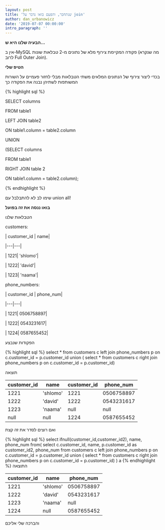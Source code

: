 ```yaml
---
layout: post
title: 'שנתחבר, והפעם בואו נדבר על join'
author: dan_urbanowicz
date: '2019-07-07 00:00:00'
intro_paragraph: ''
---
```

**הבעיה שלנו היא ש...**

אין ב-MySQL פקודה המקיימת צירוף מלא של נתונים מ-2 טבלאות שונות (מה שנקרא לרוב Full Outer Join). 



**הטיפ שלי**

בכדי ליצור צירוף של הנתונים המלאים משתי הטבלאות מבלי לחזור פעמיים על השורות המשותפות לשתיהן נבנה את הפקודה כך



{% highlight sql %}

SELECT columns 

FROM table1  

LEFT JOIN table2 

ON table1.column = table2.column

UNION 

(SELECT columns 

FROM table1

RIGHT JOIN table 2

ON table1.column = table2.column);

{% endhighlight %}



שימו לב לא להתבלבל עם union all!







**בואו ננסה את זה בפועל**

 הטבלאות שלנו 



customers:



\| customer_id | name|

\|---|---|

\|   1221| 'shlomo'|

\|   1222| 'david'|

\|   1223|  'naama'|



phone_numbers:



\| customer_id | phone_num|

\|---|---|

\|   1221| 0506758897|

\|   1222| 0543231617|

\|   1224|  0587655452|

הפקודות שנבצע


{% highlight sql %}
select *
from customers c
left join phone_numbers p
on c.customer_id = p.customer_id
union (
select * 
from customers c
right join phone_numbers p
on c.customer_id = p.customer_id)


תוצאה

| customer_id  |  name |  customer_id | phone_num  |
|---|---|---|---|
|  1221 | 'shlomo'  |  1221 | 0506758897  |
|  1222 |  'david' |  1222 | 0543231617  |
| 1223  |  'naama' | null  | null  |
|  null | null  | 1224   | 0587655452 |

ואם רוצים לסדר את זה קצת 

{% highlight sql %}
select ifnull(customer_id,customer_id2), name, phone_num from(
	   select c.customer_id, name, p.customer_id as customer_id2, phone_num
	   from customers c
	   left join phone_numbers p
	   on c.customer_id = p.customer_id
	   union (
	   select *
	   from customers c
	   right join phone_numbers p
	   on c.customer_id = p.customer_id)
) a
{% endhighlight %}
התוצאה


| customer_id  |  name | phone_num  |
|---|---|---|
|  1221 | 'shlomo' | 0506758897  |
|  1222 |  'david' | 0543231617  |
| 1223  |  'naama' | null  |
|  1224 | null  | 0587655452 |
והברכה שלי אליכם 
